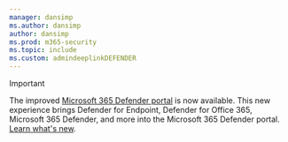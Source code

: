 ```yaml
---
manager: dansimp
ms.author: dansimp
author: dansimp
ms.prod: m365-security
ms.topic: include
ms.custom: admindeeplinkDEFENDER
---
```


> [!IMPORTANT]
> The improved <a href="https://go.microsoft.com/fwlink/p/?linkid=2077139" target="_blank">Microsoft 365 Defender portal</a> is now available. This new experience brings Defender for Endpoint, Defender for Office 365, Microsoft 365 Defender, and more into the Microsoft 365 Defender portal. [Learn what's new](/microsoft-365/security/defender/overview-security-center).
